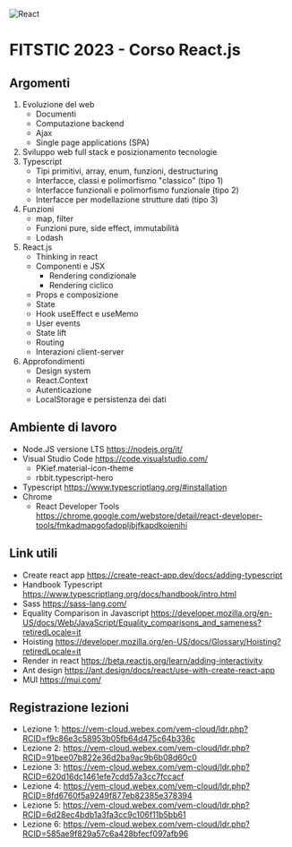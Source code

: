 ![React](https://blog.wildix.com/wp-content/uploads/2020/06/react-logo.jpg)

# FITSTIC 2023 - Corso React.js

## Argomenti

1. Evoluzione del web
   - Documenti
   - Computazione backend
   - Ajax
   - Single page applications (SPA)
1. Sviluppo web full stack e posizionamento tecnologie
1. Typescript
   - Tipi primitivi, array, enum, funzioni, destructuring
   - Interfacce, classi e polimorfismo "classico" (tipo 1)
   - Interfacce funzionali e polimorfismo funzionale (tipo 2)
   - Interfacce per modellazione strutture dati (tipo 3)
1. Funzioni
   - map, filter
   - Funzioni pure, side effect, immutabilità
   - Lodash
1. React.js
   - Thinking in react
   - Componenti e JSX
     - Rendering condizionale
     - Rendering ciclico
   - Props e composizione
   - State
   - Hook useEffect e useMemo
   - User events
   - State lift
   - Routing
   - Interazioni client-server
1. Approfondimenti
   - Design system
   - React.Context
   - Autenticazione
   - LocalStorage e persistenza dei dati

## Ambiente di lavoro

- Node.JS versione LTS https://nodejs.org/it/
- Visual Studio Code https://code.visualstudio.com/
  - PKief.material-icon-theme
  - rbbit.typescript-hero
- Typescript https://www.typescriptlang.org/#installation
- Chrome
  - React Developer Tools https://chrome.google.com/webstore/detail/react-developer-tools/fmkadmapgofadopljbjfkapdkoienihi

## Link utili

- Create react app https://create-react-app.dev/docs/adding-typescript
- Handbook Typescript https://www.typescriptlang.org/docs/handbook/intro.html
- Sass https://sass-lang.com/
- Equality Comparison in Javascript https://developer.mozilla.org/en-US/docs/Web/JavaScript/Equality_comparisons_and_sameness?retiredLocale=it
- Hoisting https://developer.mozilla.org/en-US/docs/Glossary/Hoisting?retiredLocale=it
- Render in react https://beta.reactjs.org/learn/adding-interactivity
- Ant design https://ant.design/docs/react/use-with-create-react-app
- MUI https://mui.com/

## Registrazione lezioni

- Lezione 1: https://vem-cloud.webex.com/vem-cloud/ldr.php?RCID=f9c86e3c58953b05fb64d475c64b336c
- Lezione 2: https://vem-cloud.webex.com/vem-cloud/ldr.php?RCID=91bee07b822e36d2ba9ac9b6b08d60c0
- Lezione 3: https://vem-cloud.webex.com/vem-cloud/ldr.php?RCID=620d16dc1461efe7cdd57a3cc7fccacf
- Lezione 4: https://vem-cloud.webex.com/vem-cloud/ldr.php?RCID=8fd6760f5a9249f877eb82385e378394
- Lezione 5: https://vem-cloud.webex.com/vem-cloud/ldr.php?RCID=6d28ec4bdb1a3fa3cc9c106f11b5bb61
- Lezione 6: https://vem-cloud.webex.com/vem-cloud/ldr.php?RCID=585ae9f829a57c6a428bfecf097afb96
